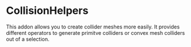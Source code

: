 # CollisionHelpers
 This addon allows you to create collider meshes more easily. It provides different operators to generate primitve colliders or convex mesh colliders out of a selection.
